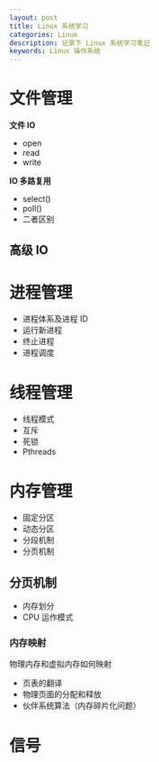 ```yaml
---
layout: post
title: Linux 系统学习
categories: Linux
description: 记录下 Linux 系统学习笔记
keywords: Linux 操作系统
---
```


# 文件管理

**文件 IO**

- open
- read
- write


**IO 多路复用**

- select()
- poll()
- 二者区别

## 高级 IO

# 进程管理

- 进程体系及进程 ID
- 运行新进程
- 终止进程
- 进程调度

# 线程管理

- 线程模式
- 互斥
- 死锁
- Pthreads


# 内存管理

- 固定分区
- 动态分区
- 分段机制
- 分页机制

## 分页机制

- 内存划分
- CPU 运作模式

### 内存映射

物理内存和虚拟内存如何映射

- 页表的翻译
- 物理页面的分配和释放
- 伙伴系统算法（内存碎片化问题）

# 信号